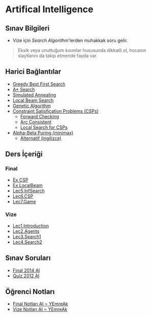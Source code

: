 # Artifical Intelligence 

## Sınav Bilgileri

- Vize için *Search Algorithm*'lerden muhakkak soru gelir.

> Eksik veya unuttuğum kısımlar hususunda dikkatli ol, hocanın slaytlarını da takip etmende fayda var.

## Harici Bağlantılar

- [Greedy Best First Search](https://www.youtube.com/watch?v=A8pmud1Uh0Q)
- [A* Search](https://www.youtube.com/watch?v=6TsL96NAZCo)
- [Simulated Annealing](https://youtu.be/KI6mbqrq03g?t=172)
- [Local Beam Search](https://youtu.be/C_x0qoDf-pc?t=85)
- [Genetic Algorithm](https://youtu.be/gL5iw5cvy0M?t=1143)
- [Constraint Satisfication Problems (CSPs)](https://youtu.be/-Ibg2mjqZgQ?t=247)
  - [Forward Checking](https://youtu.be/-Ibg2mjqZgQ?t=1866)
  - [Arc Consistent](https://youtu.be/-Ibg2mjqZgQ?t=2100)
  - [Local Search for CSPs](https://youtu.be/-Ibg2mjqZgQ?t=2227)
- [Alpha-Beta Puring (minimax)](https://www.youtube.com/watch?v=yo5uok69XyI)
  - [Alternatif (ingilizce)](https://www.youtube.com/watch?v=zp3VMe0Jpf8&t=8s)
<!--Index-->


## Ders İçeriği


### Final

- [Ex CSP](./Ders%20%C4%B0%C3%A7eri%C4%9Fi/Final/Ex%20CSP.pdf)
- [Ex LocalBeam](./Ders%20%C4%B0%C3%A7eri%C4%9Fi/Final/Ex%20LocalBeam.pdf)
- [Lec5.InfSearch](./Ders%20%C4%B0%C3%A7eri%C4%9Fi/Final/Lec5.InfSearch.pdf)
- [Lec6.CSP](./Ders%20%C4%B0%C3%A7eri%C4%9Fi/Final/Lec6.CSP.pdf)
- [Lec7.Game](./Ders%20%C4%B0%C3%A7eri%C4%9Fi/Final/Lec7.Game.pdf)

### Vize

- [Lec1.Introduction](./Ders%20%C4%B0%C3%A7eri%C4%9Fi/Vize/Lec1.Introduction.pdf)
- [Lec2.Agents](./Ders%20%C4%B0%C3%A7eri%C4%9Fi/Vize/Lec2.Agents.pdf)
- [Lec3.Search1](./Ders%20%C4%B0%C3%A7eri%C4%9Fi/Vize/Lec3.Search1.pdf)
- [Lec4.Search2](./Ders%20%C4%B0%C3%A7eri%C4%9Fi/Vize/Lec4.Search2.pdf)

## Sınav Soruları

- [Final 2014 AI](./S%C4%B1nav%20Sorular%C4%B1/Final%202014%20AI.pdf)
- [Quiz 2012 AI](./S%C4%B1nav%20Sorular%C4%B1/Quiz%202012%20AI.pdf)

## Öğrenci Notları

- [Final Notları AI ~ YEmreAk](./%C3%96%C4%9Frenci%20Notlar%C4%B1/Final%20Notlar%C4%B1%20AI%20~%20YEmreAk.pdf)
- [Vize Notları AI ~ YEmreAk](./%C3%96%C4%9Frenci%20Notlar%C4%B1/Vize%20Notlar%C4%B1%20AI%20~%20YEmreAk.pdf)



<!--Index-->
